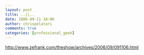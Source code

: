 ```yaml
---
layout: post
title: ..||..
date: 2006-09-11 18:06
author: chrispelatari
comments: true
categories: [professional_geek]
---
```


<p><a href="http://www.zefrank.com/theshow/archives/2006/09/091106.html">http://www.zefrank.com/theshow/archives/2006/09/091106.html</a></p>
